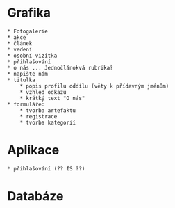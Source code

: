 # Grafika
	* Fotogalerie
	* akce
	* článek
	* vedení
	* osobní vizitka
	* přihlašování
	* o nás ... Jednočlánokvá rubrika?
	* napište nám
	* titulka
		* popis profilu oddílu (věty k přídavným jménům)
		* vzhled odkazu
		* krátký text "O nás"
	* formuláře:
		* tvorba artefaktu
		* registrace
		* tvorba kategorií

# Aplikace

	* přihlašování (?? IS ??)
	
# Databáze

